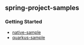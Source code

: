 ## spring-project-samples

### Getting Started
- [native-sample](native-sample/README.md)
- [quarkus-sample](quarkus-sample/README.md)
